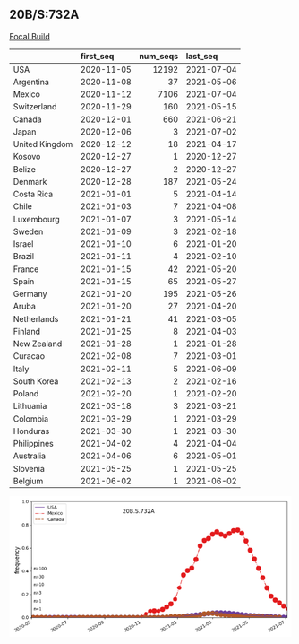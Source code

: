

## 20B/S:732A
[Focal Build](https://nextstrain.org/groups/neherlab/ncov/20B.S.732A)

|                | first_seq   |   num_seqs | last_seq   |
|:---------------|:------------|-----------:|:-----------|
| USA            | 2020-11-05  |      12192 | 2021-07-04 |
| Argentina      | 2020-11-08  |         37 | 2021-05-06 |
| Mexico         | 2020-11-12  |       7106 | 2021-07-04 |
| Switzerland    | 2020-11-29  |        160 | 2021-05-15 |
| Canada         | 2020-12-01  |        660 | 2021-06-21 |
| Japan          | 2020-12-06  |          3 | 2021-07-02 |
| United Kingdom | 2020-12-12  |         18 | 2021-04-17 |
| Kosovo         | 2020-12-27  |          1 | 2020-12-27 |
| Belize         | 2020-12-27  |          2 | 2020-12-27 |
| Denmark        | 2020-12-28  |        187 | 2021-05-24 |
| Costa Rica     | 2021-01-01  |          5 | 2021-04-14 |
| Chile          | 2021-01-03  |          7 | 2021-04-08 |
| Luxembourg     | 2021-01-07  |          3 | 2021-05-14 |
| Sweden         | 2021-01-09  |          3 | 2021-02-18 |
| Israel         | 2021-01-10  |          6 | 2021-01-20 |
| Brazil         | 2021-01-11  |          4 | 2021-02-10 |
| France         | 2021-01-15  |         42 | 2021-05-20 |
| Spain          | 2021-01-15  |         65 | 2021-05-27 |
| Germany        | 2021-01-20  |        195 | 2021-05-26 |
| Aruba          | 2021-01-20  |         27 | 2021-04-20 |
| Netherlands    | 2021-01-21  |         41 | 2021-03-05 |
| Finland        | 2021-01-25  |          8 | 2021-04-03 |
| New Zealand    | 2021-01-28  |          1 | 2021-01-28 |
| Curacao        | 2021-02-08  |          7 | 2021-03-01 |
| Italy          | 2021-02-11  |          5 | 2021-06-09 |
| South Korea    | 2021-02-13  |          2 | 2021-02-16 |
| Poland         | 2021-02-20  |          1 | 2021-02-20 |
| Lithuania      | 2021-03-18  |          3 | 2021-03-21 |
| Colombia       | 2021-03-29  |          1 | 2021-03-29 |
| Honduras       | 2021-03-30  |          1 | 2021-03-30 |
| Philippines    | 2021-04-02  |          4 | 2021-04-04 |
| Australia      | 2021-04-06  |          6 | 2021-05-01 |
| Slovenia       | 2021-05-25  |          1 | 2021-05-25 |
| Belgium        | 2021-06-02  |          1 | 2021-06-02 |

![Overall trends 20B.S.732A](/overall_trends_figures/overall_trends_20B.S.732A.png)